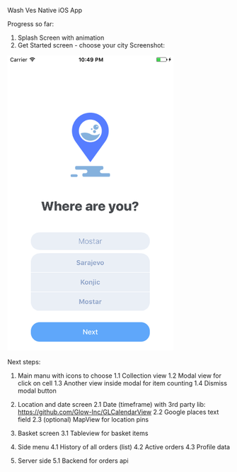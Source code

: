 Wash Ves Native iOS App

Progress so far:

1. Splash Screen with animation
2. Get Started screen - choose your city
Screenshot:

![alt text](screenshots/GetStartedSS1.png "City selection screenshot")

Next steps:

1. Main manu with icons to choose
  1.1 Collection view
  1.2 Modal view for click on cell
  1.3 Another view inside modal for item counting
  1.4 Dismiss modal button

2. Location and date screen
  2.1 Date (timeframe) with 3rd party lib: https://github.com/Glow-Inc/GLCalendarView
  2.2 Google places text field
  2.3 (optional) MapView for location pins

3. Basket screen
  3.1 Tableview for basket items

4. Side menu
  4.1 History of all orders (list)
  4.2 Active orders
  4.3 Profile data

5. Server side
  5.1 Backend for orders api

